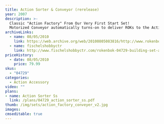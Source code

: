 ```yaml
---
title: Action Sorter & Conveyor (rerelease)
year: 2007
description: >-
  Classic "Action Factory" From Our Very First Start Set!
  Motorized Conveyor automatically turns-on to deliver ROKs to the Action Sorter, where they can be diverted in four different directions for reloading or storage. Three AA batteries required.
archiveLinks:
  - name: 08/05/2010
    link: https://web.archive.org/web/20100805083816/http://www.rokenbok.com/RO_Products/BuildingSets/BS_04729.asp
  - name: fischelshobbyctr
    link: http://www.fischelshobbyctr.com/rokenbok-04729-building-set-actionsorter--con04729.html
priceHistory:
  - date: 08/05/2010
    price: 79.99
skus:
  - "04729"
categories: 
  - Action Accessory
video: ""
plans:
- name: Action Sorter Ss
  link: /plans/04729_action_sorter_ss.pdf
thumb: /img/sets/action_factory_conveyer_v2.jpg
images:
cmseditable: true
---
```

